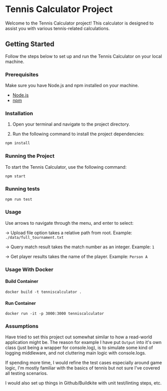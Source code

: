 # Tennis Calculator Project

Welcome to the Tennis Calculator project! This calculator is designed to assist you with various tennis-related calculations.

## Getting Started

Follow the steps below to set up and run the Tennis Calculator on your local machine.

### Prerequisites

Make sure you have Node.js and npm installed on your machine.

- [Node.js](https://nodejs.org/)
- [npm](https://www.npmjs.com/)

### Installation

1. Open your terminal and navigate to the project directory.

2. Run the following command to install the project dependencies:

```bash
npm install
```

### Running the Project

To start the Tennis Calculator, use the following command:

```bash
npm start
```

### Running tests

```bash
npm run test
```

### Usage

Use arrows to navigate through the menu, and enter to select:

-> Upload file option takes a relative path from root.
Example: `./data/full_tournament.txt`

-> Query match result takes the match number as an integer.
Example: `1`

-> Get player results takes the name of the player.
Example: `Person A`

### Usage With Docker

#### Build Container

`docker build -t tenniscalculator .`

#### Run Container

`docker run -it -p 3000:3000 tenniscalculator`

### Assumptions

Have tried to set this project out somewhat similar to how a read-world application might be. The reason for example I have put `Output` into it's own class (just being a wrapper for console.log), is to simulate some kind of logging middleware, and not cluttering main logic with console.logs.

If spending more time, I would refine the test cases especially around game logic, I'm mostly familiar with the basics of tennis but not sure I've covered all testing scenarios.

I would also set up things in Github/Buildkite with unit test/linting steps, etc.

